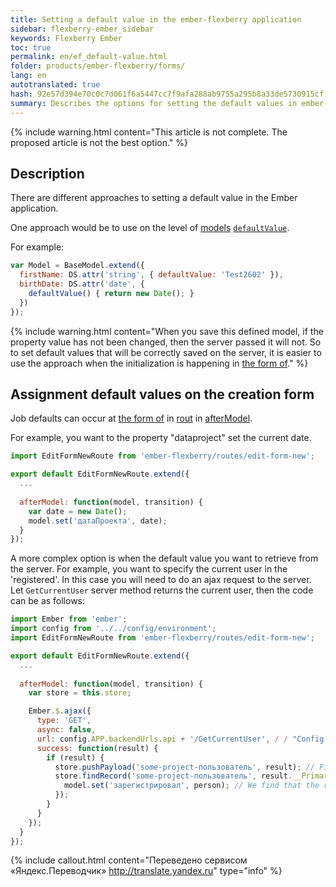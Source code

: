 ```yaml
---
title: Setting a default value in the ember-flexberry application
sidebar: flexberry-ember_sidebar
keywords: Flexberry Ember
toc: true
permalink: en/ef_default-value.html
folder: products/ember-flexberry/forms/
lang: en
autotranslated: true
hash: 92e57d394e70c0c7d061f6a5447cc7f9afa288ab9755a295b8a33de5730915cf
summary: Describes the options for setting the default values in ember-flexberry application.
---
```


{% include warning.html content="This article is not complete. The proposed article is not the best option." %}

## Description
There are different approaches to setting a default value in the Ember application.

One approach would be to use on the level of [models](efd_model.html) [`defaultValue`](https://guides.emberjs.com/v2.4.0/models/defining-models/#toc_options).

For example:

```javascript
var Model = BaseModel.extend({
  firstName: DS.attr('string', { defaultValue: 'Test2602' }),
  birthDate: DS.attr('date', {
    defaultValue() { return new Date(); }
  })
});
```

{% include warning.html content="When you save this defined model, if the property value has not been changed, then the server passed it will not.
So to set default values that will be correctly saved on the server, it is easier to use the approach when the initialization is happening in [the form of](ef_edit-form.html)." %}

## Assignment default values on the creation form

Job defaults can occur at [the form of](ef_edit-form.html) in [rout](ef_route.html) in [afterModel](http://emberjs.com/api/classes/Ember.Route.html#method_afterModel).

For example, you want to the property "dataproject" set the current date.

```javascript
import EditFormNewRoute from 'ember-flexberry/routes/edit-form-new';

export default EditFormNewRoute.extend({
  ...
  
  afterModel: function(model, transition) {
    var date = new Date();
    model.set('датаПроекта', date);
  }
});
```

A more complex option is when the default value you want to retrieve from the server. For example, you want to specify the current user in the 'registered'. In this case you will need to do an ajax request to the server. Let `GetCurrentUser` server method returns the current user, then the code can be as follows:

```javascript
import Ember from 'ember';
import config from '../../config/environment';
import EditFormNewRoute from 'ember-flexberry/routes/edit-form-new';

export default EditFormNewRoute.extend({
  ...
  
  afterModel: function(model, transition) {
    var store = this.store;

    Ember.$.ajax({
      type: 'GET',
      async: false,
      url: config.APP.backendUrls.api + '/GetCurrentUser', / / "Config.APP.backendUrls.api" the recorded path to the server. 
      success: function(result) {
        if (result) {
          store.pushPayload('some-project-пользователь', result); // First convert the result in a model understand Ember. 
          store.findRecord('some-project-пользователь', result.__PrimaryKey).then(function(person) {
            model.set('зарегистрировал', person); // We find that the resulting model is written to with the desired property. 
          });
        }
      }
    });
  }
});
```



{% include callout.html content="Переведено сервисом «Яндекс.Переводчик» <http://translate.yandex.ru>" type="info" %}
